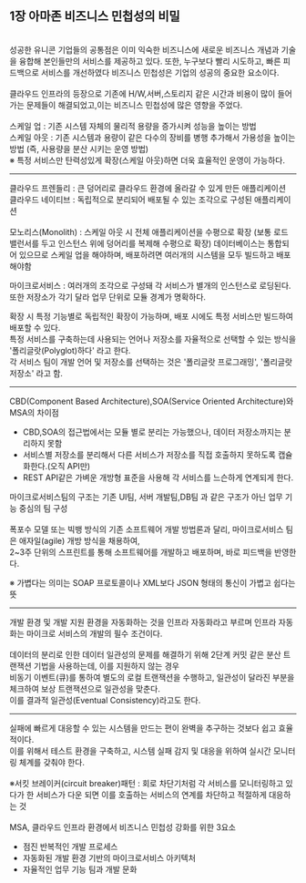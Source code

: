 1장 아마존 비즈니스 민첩성의 비밀
-----
<br/>
성공한 유니콘 기업들의 공통점은 이미 익숙한 비즈니스에 새로운 비즈니스 개념과 기술을 융합해 본인들만의 서비스를 제공하고 있다.
또한, 누구보다 빨리 시도하고, 빠른 피드백으로 서비스를 개선하였다 비즈니스 민첩성은 기업의 성공의 중요한 요소이다.
<br/><br/>
클라우드 인프라의 등장으로 기존에 H/W,서버,스토리지 같은 시간과 비용이 많이 들어가는 문제들이 해결되었고,이는 비즈니스 민첩성에 많은 영향을 주었다.
<br/><br/>
스케일 업 : 기존 시스템 자체의 물리적 용량을 증가시켜 성능을 높이는 방법
<br/>
스케일 아웃 : 기존 시스템과 용량이 같은 다수의 장비를 병행 추가해서 가용성을 높이는 방법 (즉, 사용량을 분산 시키는 운영 방법)

<br/>
※ 특정 서비스만 탄력성있게 확장(스케일 아웃)하면 더욱 효율적인 운영이 가능하다.

---

클라우드 프렌들리 : 큰 덩어리로 클라우드 환경에 올라갈 수 있게 만든 애플리케이션<br/>
클라우드 네이티브 : 독립적으로 분리되어 배포될 수 있는 조각으로 구성된 애플리케이션
<br/><br/>
모노리스(Monolith) : 스케일 아웃 시 전체 애플리케이션을 수평으로 확장 (보통 로드 밸런서를 두고 인스턴스 위에 덩어리를 복제해 수평으로 확장)
데이터베이스는 통합되어 있으므로 스케일 업을 해야하며, 배포하려면 여러개의 시스템을 모두 빌드하고 배포해야함


마이크로서비스 : 여러개의 조각으로 구성돼 각 서비스가 별개의 인스턴스로 로딩된다. 또한 저장소가 각기 달라 업무 단위로 모듈 경계가 명확하다.


확장 시 특정 기능별로 독립적인 확장이 가능하며, 배포 시에도 특정 서비스만 빌드하여 배포할 수 있다.
<br/>
특정 서비스를 구축하는데 사용되는 언어나 저장소를 자율적으로 선택할 수 있는 방식을 '폴리글랏(Polyglot)하다' 라고 한다.
<br/>
각 서비스 팀이 개발 언어 및 저장소를 선택하는 것은 '폴리글랏 프로그래밍', '폴리글랏 저장소' 라고 함.

---

CBD(Component Based Architecture),SOA(Service Oriented Architecture)와 MSA의 차이점


- CBD,SOA의 접근법에서는 모듈 별로 분리는 가능했으나, 데이터 저장소까지는 분리하지 못함
- 서비스별 저장소를 분리해서 다른 서비스가 저장소를 직접 호출하지 못하도록 캡슐화한다.(오직 API만)
- REST API같은 가벼운 개방형 표준을 사용해 각 서비스를 느슨하게 연계되게 한다.






마이크로서비스팀의 구조는 기존 UI팀, 서버 개발팀,DB팀 과 같은 구조가 아닌 업무 기능 중심의 팀 구성<br/><br/>
폭포수 모델 또는 빅뱅 방식의 기존 소프트웨어 개발 방법론과 달리, 마이크로서비스 팀은 애자일(agile) 개방 방식을 채용하여,<br/>
2~3주 단위의 스프린트를 통해 소프트웨어를 개발하고 배포하며, 바로 피드백을 반영한다.

※ 가볍다는 의미는 SOAP 프로토콜이나 XML보다 JSON 형태의 통신이 가볍고 쉽다는 뜻

---
개발 환경 및 개발 지원 환경을 자동화하는 것을 인프라 자동화라고 부르며 인프라 자동화는 마이크로 서비스의 개발의 필수 조건이다.<br/><br/>
데이터의 분리로 인한 데이터 일관성의 문제를 해결하기 위해 2단계 커밋 같은 분산 트랜잭션 기법을 사용하는데, 이를 지원하지 않는 경우<br/>
비동기 이벤트(큐)를 통하여 별도의 로컬 트랜잭션을 수행하고, 일관성이 달라진 부분을 체크하여 보상 트랜잭션으로 일관성을 맞춘다.<br/>
이를 결과적 일관성(Eventual Consistency)라고도 한다.

---
실패에 빠르게 대응할 수 있는 시스템을 만드는 편이 완벽을 추구하는 것보다 쉽고 효율적이다.<br/>
이를 위해서 테스트 환경을 구축하고, 시스템 실패 감지 및 대응을 위하여 실시간 모니터링 체계를 갖춰야 한다.
<br/><br/>
※서킷 브레이커(circuit breaker)패턴 : 회로 차단기처럼 각 서비스를 모니터링하고 있다가 한 서비스가 다운 되면 이를 호출하는 서비스의 연계를 차단하고
적절하게 대응하는 것
<br/><br/>
MSA, 클라우드 인프라 환경에서 비즈니스 민첩성 강화를 위한 3요소
- 점진 반복적인 개발 프로세스
- 자동화된 개발 환경 기반의 마이크로서비스 아키텍처
- 자율적인 업무 기능 팀과 개발 문화
